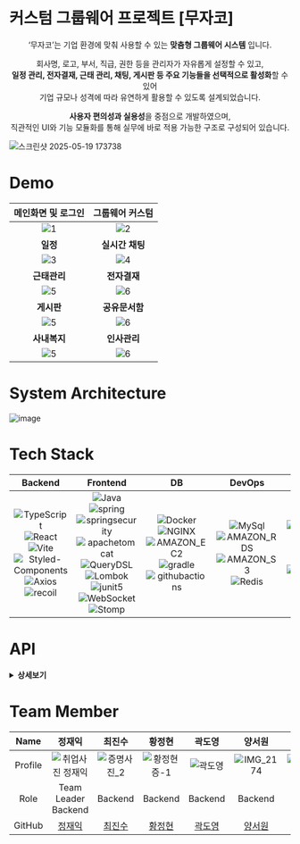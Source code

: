 # 커스텀 그룹웨어 프로젝트 [무자코]
<div align="center">
  
‘무자코’는 기업 환경에 맞춰 사용할 수 있는 **맞춤형 그룹웨어 시스템** 입니다. <br> 
  
회사명, 로고, 부서, 직급, 권한 등을 관리자가 자유롭게 설정할 수 있고, <br>
**일정 관리, 전자결재, 근태 관리, 채팅, 게시판 등 주요 기능들을 선택적으로 활성화**할 수 있어  <br>
기업 규모나 성격에 따라 유연하게 활용할 수 있도록 설계되었습니다. <br>

**사용자 편의성과 실용성**을 중점으로 개발하였으며, <br>
직관적인 UI와 기능 모듈화를 통해 실무에 바로 적용 가능한 구조로 구성되어 있습니다.

</div>

![스크린샷 2025-05-19 173738](https://github.com/user-attachments/assets/19b1ffe0-d729-4740-bc51-70ff7fce8eaf)


# Demo
| 메인화면 및 로그인 | 그룹웨어 커스텀 |
| :---: | :---: |
|![1](https://github.com/main-project-team-4/main-project-team-4-frontend/assets/133847649/fab31f21-b242-44ec-8886-c9456955478f)|![2](https://github.com/main-project-team-4/main-project-team-4-frontend/assets/133847649/586e1359-071a-4871-9dec-f303dc063855) |
| **일정** | **실시간 채팅** |
|![3](https://github.com/main-project-team-4/main-project-team-4-frontend/assets/133847649/2fdeddfc-71fe-418c-a9fd-6da7ad97d257)|![4](https://github.com/main-project-team-4/main-project-team-4-frontend/assets/133847649/3dd722f2-f50b-4498-8d02-276cb2d88bd5)|
| **근태관리**| **전자결재**|
|![5](https://github.com/main-project-team-4/main-project-team-4-frontend/assets/133847649/8d29cb84-07ea-40cd-afe4-58de4ee0c13a)|![6](https://github.com/main-project-team-4/main-project-team-4-frontend/assets/133847649/50d98bd5-6d79-4aa8-bd9a-ec875c783de3)|
| **게시판**| **공유문서함**|
|![5](https://github.com/main-project-team-4/main-project-team-4-frontend/assets/133847649/8d29cb84-07ea-40cd-afe4-58de4ee0c13a)|![6](https://github.com/main-project-team-4/main-project-team-4-frontend/assets/133847649/50d98bd5-6d79-4aa8-bd9a-ec875c783de3)|
| **사내복지**| **인사관리**|
|![5](https://github.com/main-project-team-4/main-project-team-4-frontend/assets/133847649/8d29cb84-07ea-40cd-afe4-58de4ee0c13a)|![6](https://github.com/main-project-team-4/main-project-team-4-frontend/assets/133847649/50d98bd5-6d79-4aa8-bd9a-ec875c783de3)|



# System Architecture
![image](https://github.com/main-project-team-4/main-project-team-4-frontend/assets/133847649/1a594e9d-4d40-4403-8293-eaab96075978)


# Tech Stack


| Backend | Frontend | DB | DevOps | IDE |
| :---: | :---: | :---: | :---: | :---: |
|![TypeScript](https://img.shields.io/badge/TypeScript-3178C6?style=for-the-badge&logo=TypeScript&logoColor=white)<br>![React](https://img.shields.io/badge/React-61DAFB?style=for-the-badge&logo=React&logoColor=white)<br> ![Vite](https://img.shields.io/badge/vite-646CFF?style=for-the-badge&logo=vite&logoColor=white)<br>![Styled-Components](https://img.shields.io/badge/Styled_Components-DB7093?style=for-the-badge&logo=Styledcomponents&logoColor=white)<br>![Axios](https://img.shields.io/badge/Axios-5A29E4?style=for-the-badge&logo=Axios&logoColor=white)<br>![recoil](https://img.shields.io/badge/recoil-3578E5?style=for-the-badge&logo=recoil&logoColor=white)<br>|![Java](https://img.shields.io/badge/java-007396?style=for-the-badge&logo=java&logoColor=white)<br>![spring](https://img.shields.io/badge/spring-6DB33F?style=for-the-badge&logo=spring&logoColor=white)<br>![springsecurity](https://img.shields.io/badge/springsecurity-6DB33F?style=for-the-badge&logo=springsecurity&logoColor=white)<br>![apachetomcat](https://img.shields.io/badge/apachetomcat-F8DC75?style=for-the-badge&logo=apachetomcat&logoColor=white)<br>![QueryDSL](https://img.shields.io/badge/QueryDSL-499848?style=for-the-badge&logo=QueryDSL&logoColor=white)<br>![Lombok](https://img.shields.io/badge/Lombok-F8DC75?style=for-the-badge&logo=Lombok&logoColor=white)<br>![junit5](https://img.shields.io/badge/junit5-F8DC75?style=for-the-badge&logo=junit5&logoColor=white)<br>![WebSocket](https://img.shields.io/badge/WebSocket-F8DC75?style=for-the-badge&logo=WebSocket&logoColor=white)<br>![Stomp](https://img.shields.io/badge/Stomp-F8DC75?style=for-the-badge&logo=Stomp&logoColor=white)<br>|![Docker](https://img.shields.io/badge/Docker-2496ED?style=for-the-badge&logo=Docker&logoColor=white)<br>![NGINX](https://img.shields.io/badge/NGINX-009639?style=for-the-badge&logo=NGINX&logoColor=white)<br>![AMAZON_EC2](https://img.shields.io/badge/AMAZON_EC2-FF9900?style=for-the-badge&logo=AMAZONEC2&logoColor=white)<br>![gradle](https://img.shields.io/badge/gradle-02303A?style=for-the-badge&logo=gradle&logoColor=white)<br>![githubactions](https://img.shields.io/badge/githubactions-2088FF?style=for-the-badge&logo=githubactions&logoColor=white)<br>|![MySql](https://img.shields.io/badge/MySql-4479A1?style=for-the-badge&logo=MySql&logoColor=white)<br>![AMAZON_RDS](https://img.shields.io/badge/AMAZON_RDS-527FFF?style=for-the-badge&logo=AMAZONRDS&logoColor=white)<br> ![AMAZON_S3](https://img.shields.io/badge/AMAZON_S3-569A31?style=for-the-badge&logo=AMAZONS3&logoColor=white)<br>![Redis](https://img.shields.io/badge/Redis-DC382D?style=for-the-badge&logo=Redis&logoColor=white)<br>|![Swagger](https://img.shields.io/badge/Swagger-85EA2D?style=for-the-badge&logo=Swagger&logoColor=white)<br>![Notion](https://img.shields.io/badge/Notion-000000?style=for-the-badge&logo=Notion&logoColor=white)<br>![Slack](https://img.shields.io/badge/Slack-4A154B?style=for-the-badge&logo=Slack&logoColor=white)<br>![POSTMAN](https://img.shields.io/badge/POSTMAN-FF6C37?style=for-the-badge&logo=POSTMAN&logoColor=white)<br>



# API
<details>
  <summary><b>상세보기</b></summary>
  <div markdown="1">
    <img src=https://github.com/main-project-team-4/main-project-team-4-frontend/assets/133847649/a9b9c913-4af1-4219-93b4-de623a0ec638/>
    <img src=https://github.com/main-project-team-4/main-project-team-4-frontend/assets/133847649/07b98fce-157e-46a3-b00e-7c0f5d841652/>
    <img src=https://github.com/main-project-team-4/main-project-team-4-frontend/assets/133847649/bf656010-ca31-4c8a-8226-0f618d8d0cae/>
   </div>
</details>

# Team Member



| Name | 정재익 | 최진수 | 황정현 | 곽도영 | 양서원 | 박수빈 |
| :---: | :---: | :---: | :---: | :---: | :---: | :---: |
| Profile | ![취업사진 정재익](https://github.com/user-attachments/assets/50742583-3564-4bec-ab3b-44e6bb92e3f6) | ![증명사진_2](https://github.com/user-attachments/assets/2c707900-b670-413c-91ec-a1024ae83f3d) | ![황정현 증-1](https://github.com/user-attachments/assets/b3f3d096-afb0-40fc-8153-cb08e824541e) | ![곽도영](https://github.com/user-attachments/assets/96fc5feb-c551-44d1-bef3-bdc14808c6a1) | ![IMG_2174](https://github.com/user-attachments/assets/b1355d35-c18c-47d9-925b-b04939245138) | ![IMG_1927](https://github.com/user-attachments/assets/f8abc225-d156-4700-8fbb-30299d9b175c) |
| Role | Team Leader<br/>Backend | Backend | Backend | Backend | Backend | Backend |
| GitHub | [정재익](https://github.com/4559jacky) | [최진수](https://github.com/jayden6849) | [황정현](https://github.com/gdhjh82) | [곽도영](https://github.com/kdy0241) | [양서원](https://github.com/3412ysw) | [박수빈](https://github.com/sbsophie) | - |
